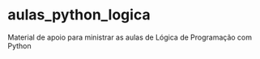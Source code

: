 # aulas_python_logica
Material de apoio para ministrar as aulas de Lógica de Programação com Python
